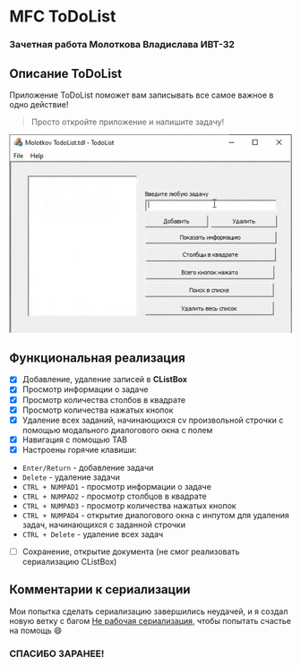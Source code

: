 # MFC ToDoList 
### Зачетная работа Молоткова Владислава ИВТ-32

## Описание ToDoList
Приложение ToDoList поможет вам записывать все самое важное в одно действие!
> Просто откройте приложение и напишите задачу!

![](docs/Gif.gif)

## Функциональная реализация
- [x] Добавление, удаление записей в **CListBox**
- [x] Просмотр информации о задаче
- [x] Просмотр количества столбов в квадрате
- [x] Просмотр количества нажатых кнопок
- [x] Удаление всех заданий, начинающихся сv произвольной строчки c помощью модального диалогового окна с полем
- [x] Навигация с помощью TAB
- [x] Настроены горячие клавиши:
- `Enter/Return` - добавление задачи
- `Delete` - удаление задачи
- `CTRL + NUMPAD1` - просмотр информации о задаче
- `CTRL + NUMPAD2` - просмотр столбцов в квадрате
- `CTRL + NUMPAD3` - просмотр количества нажатых кнопок
- `CTRL + NUMPAD4` - открытие диалогового окна с инпутом для удаления задач, начинающихся с заданной строчки
- `CTRL + Delete` - удаление всех задач
- [ ] Сохранение, открытие документа (не смог реализовать сериализацию CListBox)

## Комментарии к сериализации
Мои попытка сделать сериализацию завершились неудачей, и я создал новую ветку с багом [Не рабочая сериализация](https://github.com/MaseDar/cpp-unic/tree/ToDoList-bugs), чтобы попытать счастье на помощь :smile:

### СПАСИБО ЗАРАНЕЕ!
